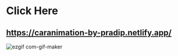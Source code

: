 # Click Here
## https://caranimation-by-pradip.netlify.app/

![ezgif com-gif-maker](https://user-images.githubusercontent.com/60803643/186974264-6f811668-8560-4459-bd74-74772d5378dd.gif)

